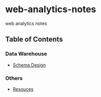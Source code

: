 web-analytics-notes
==================

web analytics notes

## Table of Contents

### Data Warehouse

- [Schema Design](dataWarehouse/schemaDesign.md)

### Others

- [Resouces](resources.md)

